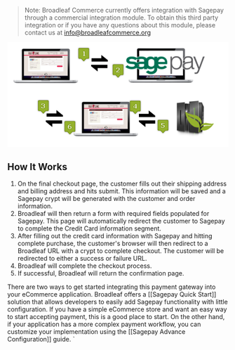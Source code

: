 > Note: Broadleaf Commerce currently offers integration with Sagepay through a commercial integration module. To obtain this third party integration or if you have any questions about this module, please contact us at info@broadleafcommerce.org

<img src="images/payment-sagepay-diagram.png" class="no_border" alt="Sagepay Diagram">

## How It Works
1. On the final checkout page, the customer fills out their shipping address and billing address and hits submit. This information will be saved and a Sagepay crypt will be generated with the customer and order information.
2. Broadleaf will then return a form with required fields populated for Sagepay. This page will automatically redirect the customer to Sagepay to complete the Credit Card information segment.
3. After filling out the credit card information with Sagepay and hitting complete purchase, the customer's browser will then redirect to a Broadleaf URL with a crypt to complete checkout. The customer will be redirected to either a success or failure URL.
4. Broadleaf will complete the checkout process.
5. If successful, Broadleaf will return the confirmation page.

There are two ways to get started integrating this payment gateway into your eCommerce application.
Broadleaf offers a [[Sagepay Quick Start]] solution that allows developers to easily add Sagepay functionality
with little configuration. If you have a simple eCommerce store and want an easy way to start accepting payment, this is a good place to start.
On the other hand, if your application has a more complex payment workflow, you can customize your implementation using the [[Sagepay Advance Configuration]] guide.
`